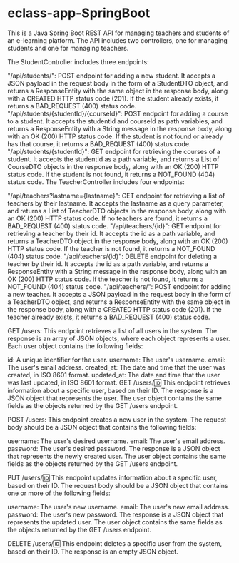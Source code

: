 # eclass-app-SpringBoot

This is a Java Spring Boot REST API for managing teachers and students of an e-learning platform. The API includes two controllers, one for managing students and one for managing teachers.

The StudentController includes three endpoints:

"/api/students/": POST endpoint for adding a new student. It accepts a JSON payload in the request body in the form of a StudentDTO object, and returns a ResponseEntity with the same object in the response body, along with a CREATED HTTP status code (201). If the student already exists, it returns a BAD_REQUEST (400) status code.
"/api/students/{studentId}/{courseId}": POST endpoint for adding a course to a student. It accepts the studentId and courseId as path variables, and returns a ResponseEntity with a String message in the response body, along with an OK (200) HTTP status code. If the student is not found or already has that course, it returns a BAD_REQUEST (400) status code.
"/api/students/{studentId}": GET endpoint for retrieving the courses of a student. It accepts the studentId as a path variable, and returns a List of CourseDTO objects in the response body, along with an OK (200) HTTP status code. If the student is not found, it returns a NOT_FOUND (404) status code.
The TeacherController includes four endpoints:

"/api/teachers?lastname={lastname}": GET endpoint for retrieving a list of teachers by their lastname. It accepts the lastname as a query parameter, and returns a List of TeacherDTO objects in the response body, along with an OK (200) HTTP status code. If no teachers are found, it returns a BAD_REQUEST (400) status code.
"/api/teachers/{id}": GET endpoint for retrieving a teacher by their id. It accepts the id as a path variable, and returns a TeacherDTO object in the response body, along with an OK (200) HTTP status code. If the teacher is not found, it returns a NOT_FOUND (404) status code.
"/api/teachers/{id}": DELETE endpoint for deleting a teacher by their id. It accepts the id as a path variable, and returns a ResponseEntity with a String message in the response body, along with an OK (200) HTTP status code. If the teacher is not found, it returns a NOT_FOUND (404) status code.
"/api/teachers/": POST endpoint for adding a new teacher. It accepts a JSON payload in the request body in the form of a TeacherDTO object, and returns a ResponseEntity with the same object in the response body, along with a CREATED HTTP status code (201). If the teacher already exists, it returns a BAD_REQUEST (400) status code.

GET /users: This endpoint retrieves a list of all users in the system. The response is an array of JSON objects, where each object represents a user. Each user object contains the following fields:

id: A unique identifier for the user.
username: The user's username.
email: The user's email address.
created_at: The date and time that the user was created, in ISO 8601 format.
updated_at: The date and time that the user was last updated, in ISO 8601 format.
GET /users/:id: This endpoint retrieves information about a specific user, based on their ID. The response is a JSON object that represents the user. The user object contains the same fields as the objects returned by the GET /users endpoint.

POST /users: This endpoint creates a new user in the system. The request body should be a JSON object that contains the following fields:

username: The user's desired username.
email: The user's email address.
password: The user's desired password.
The response is a JSON object that represents the newly created user. The user object contains the same fields as the objects returned by the GET /users endpoint.

PUT /users/:id: This endpoint updates information about a specific user, based on their ID. The request body should be a JSON object that contains one or more of the following fields:

username: The user's new username.
email: The user's new email address.
password: The user's new password.
The response is a JSON object that represents the updated user. The user object contains the same fields as the objects returned by the GET /users endpoint.

DELETE /users/:id: This endpoint deletes a specific user from the system, based on their ID. The response is an empty JSON object.